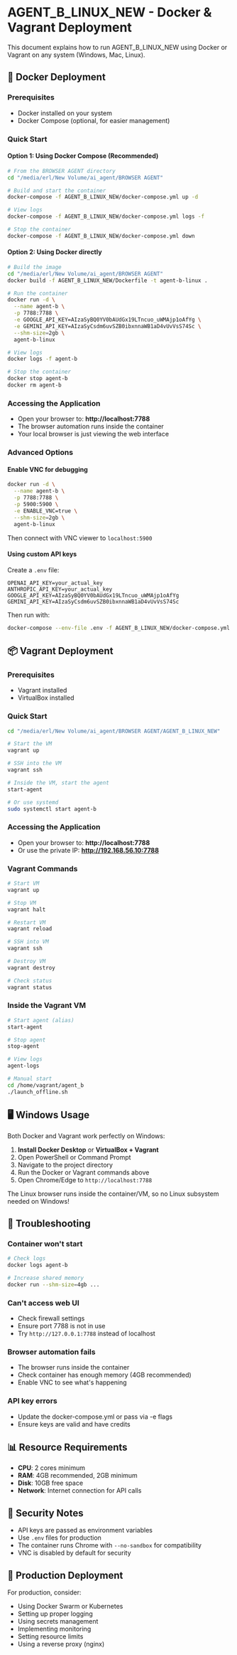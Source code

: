 # AGENT_B_LINUX_NEW - Docker & Vagrant Deployment

This document explains how to run AGENT_B_LINUX_NEW using Docker or Vagrant on any system (Windows, Mac, Linux).

## 🐳 Docker Deployment

### Prerequisites
- Docker installed on your system
- Docker Compose (optional, for easier management)

### Quick Start

#### Option 1: Using Docker Compose (Recommended)
```bash
# From the BROWSER AGENT directory
cd "/media/erl/New Volume/ai_agent/BROWSER AGENT"

# Build and start the container
docker-compose -f AGENT_B_LINUX_NEW/docker-compose.yml up -d

# View logs
docker-compose -f AGENT_B_LINUX_NEW/docker-compose.yml logs -f

# Stop the container
docker-compose -f AGENT_B_LINUX_NEW/docker-compose.yml down
```

#### Option 2: Using Docker directly
```bash
# Build the image
cd "/media/erl/New Volume/ai_agent/BROWSER AGENT"
docker build -f AGENT_B_LINUX_NEW/Dockerfile -t agent-b-linux .

# Run the container
docker run -d \
  --name agent-b \
  -p 7788:7788 \
  -e GOOGLE_API_KEY=AIzaSyBQ0YV0bAUdGx19LTncuo_uWMAjp1oAfYg \
  -e GEMINI_API_KEY=AIzaSyCsdm6uvSZB0ibxnnaWB1aD4vUvVsS74Sc \
  --shm-size=2gb \
  agent-b-linux

# View logs
docker logs -f agent-b

# Stop the container
docker stop agent-b
docker rm agent-b
```

### Accessing the Application
- Open your browser to: **http://localhost:7788**
- The browser automation runs inside the container
- Your local browser is just viewing the web interface

### Advanced Options

#### Enable VNC for debugging
```bash
docker run -d \
  --name agent-b \
  -p 7788:7788 \
  -p 5900:5900 \
  -e ENABLE_VNC=true \
  --shm-size=2gb \
  agent-b-linux
```
Then connect with VNC viewer to `localhost:5900`

#### Using custom API keys
Create a `.env` file:
```env
OPENAI_API_KEY=your_actual_key
ANTHROPIC_API_KEY=your_actual_key
GOOGLE_API_KEY=AIzaSyBQ0YV0bAUdGx19LTncuo_uWMAjp1oAfYg
GEMINI_API_KEY=AIzaSyCsdm6uvSZB0ibxnnaWB1aD4vUvVsS74Sc
```

Then run with:
```bash
docker-compose --env-file .env -f AGENT_B_LINUX_NEW/docker-compose.yml up -d
```

## 📦 Vagrant Deployment

### Prerequisites
- Vagrant installed
- VirtualBox installed

### Quick Start

```bash
cd "/media/erl/New Volume/ai_agent/BROWSER AGENT/AGENT_B_LINUX_NEW"

# Start the VM
vagrant up

# SSH into the VM
vagrant ssh

# Inside the VM, start the agent
start-agent

# Or use systemd
sudo systemctl start agent-b
```

### Accessing the Application
- Open your browser to: **http://localhost:7788**
- Or use the private IP: **http://192.168.56.10:7788**

### Vagrant Commands
```bash
# Start VM
vagrant up

# Stop VM
vagrant halt

# Restart VM
vagrant reload

# SSH into VM
vagrant ssh

# Destroy VM
vagrant destroy

# Check status
vagrant status
```

### Inside the Vagrant VM
```bash
# Start agent (alias)
start-agent

# Stop agent
stop-agent

# View logs
agent-logs

# Manual start
cd /home/vagrant/agent_b
./launch_offline.sh
```

## 🖥️ Windows Usage

Both Docker and Vagrant work perfectly on Windows:

1. **Install Docker Desktop** or **VirtualBox + Vagrant**
2. Open PowerShell or Command Prompt
3. Navigate to the project directory
4. Run the Docker or Vagrant commands above
5. Open Chrome/Edge to `http://localhost:7788`

The Linux browser runs inside the container/VM, so no Linux subsystem needed on Windows!

## 🔧 Troubleshooting

### Container won't start
```bash
# Check logs
docker logs agent-b

# Increase shared memory
docker run --shm-size=4gb ...
```

### Can't access web UI
- Check firewall settings
- Ensure port 7788 is not in use
- Try `http://127.0.0.1:7788` instead of localhost

### Browser automation fails
- The browser runs inside the container
- Check container has enough memory (4GB recommended)
- Enable VNC to see what's happening

### API key errors
- Update the docker-compose.yml or pass via -e flags
- Ensure keys are valid and have credits

## 📊 Resource Requirements

- **CPU**: 2 cores minimum
- **RAM**: 4GB recommended, 2GB minimum
- **Disk**: 10GB free space
- **Network**: Internet connection for API calls

## 🔐 Security Notes

- API keys are passed as environment variables
- Use `.env` files for production
- The container runs Chrome with `--no-sandbox` for compatibility
- VNC is disabled by default for security

## 🚀 Production Deployment

For production, consider:
- Using Docker Swarm or Kubernetes
- Setting up proper logging
- Using secrets management
- Implementing monitoring
- Setting resource limits
- Using a reverse proxy (nginx)